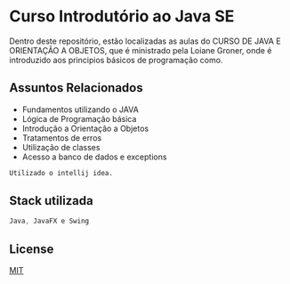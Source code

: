 # Curso Introdutório ao Java SE

Dentro deste repositório, estão localizadas as aulas do CURSO DE JAVA E ORIENTAÇÃO A OBJETOS, que é ministrado pela Loiane Groner, onde é introduzido aos principios básicos de programação como.

## Assuntos Relacionados

- Fundamentos utilizando o JAVA
- Lógica de Programação básica
- Introdução a Orientação a Objetos
- Tratamentos de erros
- Utilização de classes
- Acesso a banco de dados e exceptions

```bash
Utilizado o intellij idea.
```

## Stack utilizada

```java
Java, JavaFX e Swing
```
## License

[MIT](https://choosealicense.com/licenses/mit/)

